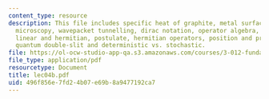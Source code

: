 ```yaml
---
content_type: resource
description: This file includes specific heat of graphite, metal surfaces, tunnelling
  microscopy, wavepacket tunnelling, dirac notation, operator algebra, commutators,
  linear and hermitian, postulate, hermitian operators, position and probability,
  quantum double-slit and deterministic vs. stochastic.
file: https://ol-ocw-studio-app-qa.s3.amazonaws.com/courses/3-012-fundamentals-of-materials-science-fall-2005/496f856e7fd24b07e69b8a9477192ca7_lec04b.pdf
file_type: application/pdf
resourcetype: Document
title: lec04b.pdf
uid: 496f856e-7fd2-4b07-e69b-8a9477192ca7
---
```

